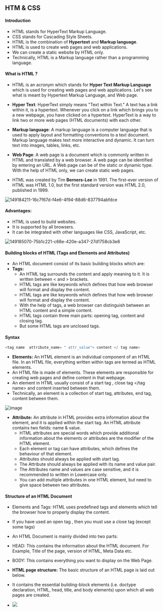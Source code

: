 ## HTM & CSS

#### Introduction 

* HTML stands for HyperText Markup Language.
* CSS stands for Cascading Style Sheets.
* HTML is the combination of **Hypertext** and **Markup language**.
* HTML is used to create web pages and web applications.
* We can create a static website by HTML only.
* Technically, HTML is a Markup language rather than a programming language.

#### What is HTML ?
* HTML is an acronym which stands for **Hyper Text Markup Language** which is used for creating web pages and web applications. Let's see what is meant by Hypertext Markup Language, and Web page.

* **Hyper Text**: HyperText simply means "Text within Text." A text has a link within it, is a hypertext. Whenever you click on a link which brings you to a new webpage, you have clicked on a hypertext. HyperText is a way to link two or more web pages (HTML documents) with each other.

* **Markup language**: A markup language is a computer language that is used to apply layout and formatting conventions to a text document. Markup language makes text more interactive and dynamic. It can turn text into images, tables, links, etc.

* **Web Page**: A web page is a document which is commonly written in HTML and translated by a web browser. A web page can be identified by entering an URL. A Web page can be of the static or dynamic type. With the help of HTML only, we can create static web pages.

* HTML was created by Tim **Berners-Lee** in 1991. The first-ever version of HTML was HTML 1.0, but the first standard version was HTML 2.0, published in 1999.

![149184211-16c7f67d-f4e6-4f94-88d6-837794abfdce](https://user-images.githubusercontent.com/50612983/149184211-16c7f67d-f4e6-4f94-88d6-837794abfdce.png "149184211-16c7f67d-f4e6-4f94-88d6-837794abfdce")

#### Advantages:
* HTML is used to build websites.
* It is supported by all browsers.
* It can be integrated with other languages like CSS, JavaScript, etc.

![](https://user-images.githubusercontent.com/50612983/149185070-75b1c221-c68e-420e-a347-27d1758cb3e8.png "149185070-75b1c221-c68e-420e-a347-27d1758cb3e8")

#### Building blocks of HTML (Tags and Elements and Attributes)
 * An HTML document consist of its basic building blocks which are:
 * **Tags:** 
    * An HTML tag surrounds the content and apply meaning to it. It is written between < and > brackets.
    * HTML tags are like keywords which defines that how web browser will format and display the content. 
    * HTML tags are like keywords which defines that how web browser will format and display the content. 
    * With the help of tags, a web browser can distinguish between an HTML content and a simple content. 
    * HTML tags contain three main parts: opening tag, content and closing tag. 
    * But some HTML tags are unclosed tags.
 

#### Syntax
 ```java
 <tag name  attribute_name= " attr_value"> content </ tag name>   
 ```
 * **Elements:** An HTML element is an individual component of an HTML file. In an HTML file, everything written within tags are termed as HTML elements.
 * An HTML file is made of elements. These elements are responsible for creating web pages and define content in that webpage. 
 * An element in HTML usually consist of a start tag   <tag name>, close tag </tag name> and content inserted between them. 
 * Technically, an element is a collection of start tag, attributes, end tag, content between them.

  ![image](https://user-images.githubusercontent.com/40323661/151218379-de8d8bf8-3d61-40bf-be0d-b3a04224f711.png)

* **Attribute:** An attribute in HTML provides extra information about the element, and it is applied within the start tag. An HTML attribute contains two fields: name & value.
   * HTML attributes are special words which provide additional information about the elements or attributes are the modifier of the HTML element.
   * Each element or tag can have attributes, which defines the behaviour of that element.
   * Attributes should always be applied with start tag.
   * The Attribute should always be applied with its name and value pair.
   * The Attributes name and values are case sensitive, and it is recommended to written in Lowercase only.
   * You can add multiple attributes in one HTML element, but need to give space between two attributes.

#### Structure of an HTML Document
* Elements and Tags: HTML uses predefined tags and elements which tell the browser how to properly display the content.

* If you have used an open tag , then you must use a close tag (except some tags)

* An HTML Document is mainly divided into two parts:

* HEAD: This contains the information about the HTML document. For Example, Title of the page, version of HTML, Meta Data etc.

* BODY: This contains everything you want to display on the Web Page.

* **HTML page structure:** The basic structure of an HTML page is laid out below. 
* It contains the essential building-block elements (i.e. doctype declaration, HTML, head, title, and body elements) upon which all web pages are created.
* ![](https://user-images.githubusercontent.com/50612983/149246535-feffd293-edd0-48bd-915d-3a4bcf25ee44.png)

